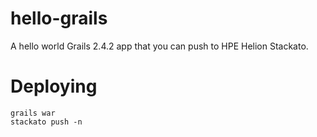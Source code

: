 hello-grails
============

A hello world Grails 2.4.2 app that you can push to HPE Helion Stackato.

# Deploying

    grails war
    stackato push -n
